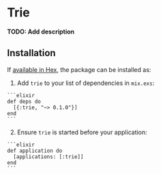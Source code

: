 # Trie

**TODO: Add description**

## Installation

If [available in Hex](https://hex.pm/docs/publish), the package can be installed as:

  1. Add `trie` to your list of dependencies in `mix.exs`:

    ```elixir
    def deps do
      [{:trie, "~> 0.1.0"}]
    end
    ```

  2. Ensure `trie` is started before your application:

    ```elixir
    def application do
      [applications: [:trie]]
    end
    ```

